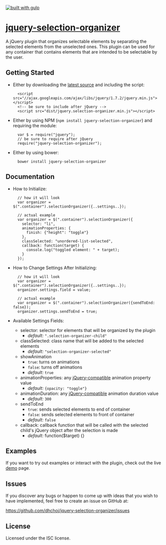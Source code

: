 [![built with gulp](https://raw.github.com/cyparu/artwork/master/builtwith.png)](http://gulpjs.com)

[jquery-selection-organizer](http://dhchoi.github.io/jquery-selection-organizer)
=====================================

A jQuery plugin that organizes selectable elements by separating the selected elements from the unselected ones. This plugin can be used for any container that contains elements that are intended to be selectable by the user.

Getting Started
---------------

* Either by downloading the [latest source](https://github.com/dhchoi/jquery-selection-organizer/releases/latest) and including the script:

        <script src="//ajax.googleapis.com/ajax/libs/jquery/1.7.2/jquery.min.js"></script>
        <!-- be sure to include after jQuery -->
        <script src="dist/jquery.selection-organizer.min.js"></script>

* Either by using NPM (`npm install jquery-selection-organizer`) and requiring the module:

        var $ = require("jquery");
        // be sure to require after jQuery
        require("jquery-selection-organizer");

* Either by using bower:

        bower install jquery-selection-organizer

Documentation
-------------

* How to Initialize:

        // how it will look
        var organizer = $(".container").selectionOrganizer({..settings..});

        // actual example
        var organizer = $(".container").selectionOrganizer({
          selector: "li",
          animationProperties: {
            finish: {"height": "toggle"}
          },
          classSelected: "unordered-list-selected",
          callback: function(target) {
            console.log("toggled element: " + target);
          }
        });

* How to Change Settings After Initializing:

        // how it will look
        var organizer = $(".container").selectionOrganizer({..settings..});
        organizer.settings.field = value;

        // actual example
        var organizer = $(".container").selectionOrganizer({sendToEnd: false});
        organizer.settings.sendToEnd = true;

* Available Settings Fields:
  * selector: selector for elements that will be organized by the plugin
    * *default:* `".selection-organizer-child"`
  * classSelected: class name that will be added to the selected elements
    * *default:* `"selection-organizer-selected"`
  * showAnimation
    * `true`: turns on animations
    * `false`: turns off animations
    * *default:* `true`
  * animationProperties: any [jQuery-compatible](http://api.jquery.com/animate/) animation property value
    * *default:* `{opacity: "toggle"}`
  * animationDuration: any [jQuery-compatible](http://api.jquery.com/animate/) animation duration value
    * *default:* `300`
  * sendToEnd
    * `true`: sends selected elements to end of container
    * `false`: sends selected elements to front of container
    * *default:* `false`
  * callback: callback function that will be called with the selected child's jQuery object after the selection is made
    * *default:* function($target) {}

Examples
--------

If you want to try out examples or interact with the plugin, check out the live [demo](http://dhchoi.github.io/jquery-selection-organizer) page.

Issues
------

If you discover any bugs or happen to come up with ideas that you wish to have implemented, feel free to create an issue on GitHub at:

https://github.com/dhchoi/jquery-selection-organizer/issues

License
-------

Licensed under the ISC license.
